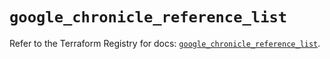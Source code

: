 # `google_chronicle_reference_list`

Refer to the Terraform Registry for docs: [`google_chronicle_reference_list`](https://registry.terraform.io/providers/hashicorp/google/6.38.0/docs/resources/chronicle_reference_list).
